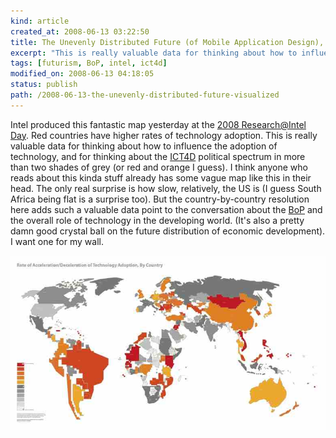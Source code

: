 ```yaml
---
kind: article
created_at: 2008-06-13 03:22:50
title: The Unevenly Distributed Future (of Mobile Application Design), Visualized
excerpt: "This is really valuable data for thinking about how to influence the adoption of technology"
tags: [futurism, BoP, intel, ict4d]
modified_on: 2008-06-13 04:18:05
status: publish 
path: /2008-06-13-the-unevenly-distributed-future-visualized
---
```


Intel produced this fantastic map yesterday at the <a href="http://www.podtech.net/home/5167/intel-research-day-showcase-for-creativity">2008 Research@Intel Day</a>. Red countries have higher rates of technology adoption. This is really valuable data for thinking about how to influence the adoption of technology, and for thinking about the <a href="http://en.wikipedia.org/wiki/Information_and_Communication_Technologies_for_Development">ICT4D</a> political spectrum in more than two shades of grey (or red and orange I guess). I think anyone who reads about this kinda stuff already has some vague map like this in their head. The only real surprise is how slow, relatively, the US is (I guess South Africa being flat is a surprise too). But the country-by-country resolution here adds such a valuable data point to the conversation about the <a href="http://en.wikipedia.org/wiki/Bottom_of_the_Pyramid">BoP</a> and the overall role of technology in the developing world.  (It's also a pretty damn good crystal ball on the future distribution of economic development). I want one for my wall.

<img src="/images/intelsm.jpg" alt=" " />

 